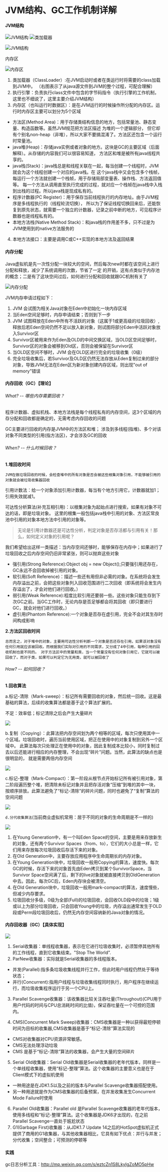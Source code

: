 # JVM结构、GC工作机制详解
#### JVM结构
![JVM结构](https://github.com/yr0918/ocean/raw/master/doc/img/java.gc.jvm.jpg)
![类加载器](https://github.com/yr0918/ocean/raw/master/doc/img/java.gc.jvm.classloader.jpg)

![JVM结构](https://github.com/yr0918/ocean/raw/master/doc/img/java.gc.jvm.2.jpg)

内存区

![内存区](https://github.com/yr0918/ocean/raw/master/doc/img/java.gc.jvm.memory.jpg)

1. 类加载器（ClassLoader）:在JVM启动时或者在类运行时将需要的class加载到JVM中。
  （右图表示了从java源文件到JVM的整个过程，可配合理解）
2. 执行引擎：负责执行class文件中包含的字节码指令（执行引擎的工作机制，这里也不细说了，这里主要介绍JVM结构）
3. 内存区（也叫运行时数据区）：是在JVM运行的时候操作所分配的内存区。运行时内存区主要可以划分为5个区域
 - 方法区(Method Area)：用于存储类结构信息的地方，包括常量池、静态变量、构造函数等。虽然JVM规范把方法区描述
   为堆的一个逻辑部分， 但它却有个别名non-heap（非堆），所以大家不要搞混淆了。方法区还包含一个运行时常量池。
 - java堆(Heap)：存储java实例或者对象的地方。这块是GC的主要区域（后面解释）。从存储的内容我们可以很容易知道，
   方法区和堆是被所有java线程共享的。
 - java栈(Stack)：java栈总是和线程关联在一起，每当创建一个线程时，JVM就会为这个线程创建一个对应的java栈。在
   这个java栈中又会包含多个栈帧，每运行一个方法就创建一个栈帧，用于存储局部变量表、操作栈、方法返回值等。
   每一个方法从调用直至执行完成的过程，就对应一个栈帧在java栈中入栈到出栈的过程。所以java栈是现成私有的。
 - 程序计数器(PC Register)：用于保存当前线程执行的内存地址。由于JVM程序是多线程执行的（线程轮流切换），
    所以为了保证线程切换回来后，还能恢复到原先状态，就需要一个独立的计数器，记录之前中断的地方，可见程序计
    数器也是线程私有的。
 - 本地方法栈(Native Method Stack)：和java栈的作用差不多，只不过是为JVM使用到的native方法服务的
4. 本地方法接口：主要是调用C或C++实现的本地方法及返回结果

#### 内存分配
Java虚拟机是先一次性分配一块较大的空间，然后每次new时都在该空间上进行分配和释放，减少了系统调用的次数，节省了一定
的开销，这有点类似于内存池的概念；二是有了这块空间过后，如何进行分配和回收就跟GC机制有关了

![内存分配](https://github.com/yr0918/ocean/raw/master/doc/img/java.gc.allocation.jpg)

JVM内存申请过程如下：

1. JVM 会试图为相关Java对象在Eden中初始化一块内存区域
2. 当Eden空间足够时，内存申请结束；否则到下一步
3. JVM 试图释放在Eden中所有不活跃的对象（这属于1或更高级的垃圾回收）,释放后若Eden空间仍然不足以放入新对象，则试图将部分Eden中活跃对象放入Survivor区
4. Survivor区被用来作为Eden及OLD的中间交换区域，当OLD区空间足够时，Survivor区的对象会被移到Old区，否则会被保留在Survivor区
5. 当OLD区空间不够时，JVM 会在OLD区进行完全的垃圾收集（0级）
6. 完全垃圾收集后，若Survivor及OLD区仍然无法存放从Eden复制过来的部分对象，导致JVM无法在Eden区为新对象创建内存区域，则出现”out of memory”错误

#### 内存回收（GC）【理论】

###### What? -- 哪些内存需要回收？
程序计数器、虚拟机栈、本地方法栈是每个线程私有的内存空间，这3个区域的内存分配和回收都是确定的，无需考虑内存回收的问题

GC主要进行回收的内存是JVM中的方法区和堆；
涉及到多线程(指堆)、多个对该对象不同类型的引用(指方法区)，才会涉及GC的回收

###### When? -- 什么时候回收？
**1.堆回收时间**

`JVM在做垃圾回收的时候，会检查堆中的所有对象是否会被这些根集对象引用，不能够被引用的对象就会被垃圾收集器回收`

引用计数法：给一个对象添加引用计数器，每当有个地方引用它，计数器就加1；引用失效就减1。

可达性分析算法(补充互相引用)：以根集对象为起始点进行搜索，如果有对象不可达的话，即是垃圾对象。
这里的根集一般包括java栈中引用的对象、方法区常良池中引用的对象本地方法中引用的对象等。

>无论是引用计数器还是可达性分析，判定对象是否存活都与引用有关！那么，如何定义对象的引用呢？

我们希望给出这样一类描述：当内存空间还够时，能够保存在内存中；如果进行了垃圾回收之后内存空间仍旧非常紧张，则可以抛弃这些对象
- 强引用(Strong Reference):Object obj = new Object();只要强引用还存在，GC永远不会回收掉被引用的对象。
- 软引用(Soft Reference)：描述一些还有用但非必需的对象。在系统将会发生内存溢出之前，会把这些对象列入回收范围进行二次回收（即系统将会发生内存溢出了，才会对他们进行回收。）
- 弱引用(Weak Reference):程度比软引用还要弱一些。这些对象只能生存到下次GC之前。当GC工作时，无论内存是否足够都会将其回收（即只要进行GC，就会对他们进行回收。）
- 虚引用(Phantom Reference):一个对象是否存在虚引用，完全不会对其生存时间构成影响

**2.方法区回收时间**

`总而言之，对于堆中的对象，主要用可达性分析判断一个对象是否还存在引用，如果该对象没有任何引用就应该被回收。而根据我们实际对引用的不同需求，又分成了4中引用，每种引用的回收机制也是不同的。
 对于方法区中的常量和类，当一个常量没有任何对象引用它，它就可以被回收了。而对于类，如果可以判定它为无用类，就可以被回收了`

###### How? -- 如何回收？
**1.回收算法**

a.标记-清除（Mark-sweep）：标记所有需要回收的对象，然后统一回收。这是最基础的算法，后续的收集算法都是基于这个算法扩展的。

不足：效率低；标记清除之后会产生大量碎片

![](https://github.com/yr0918/ocean/raw/master/doc/img/java.gc.algorithm.mark_sweep.png)

b.复制（Copying）：此算法把内存空间划为两个相等的区域，每次只使用其中一个区域。垃圾回收时，遍历当前使用区域，把正在使用中的对象复制到另外一个区域中。
  此算法每次只处理正在使用中的对象，因此复制成本比较小，同时复制过去以后还能进行相应的内存整理，不会出现“碎片”问题。当然，此算法的缺点也是很明显的，
  就是需要两倍内存空间

![](https://github.com/yr0918/ocean/raw/master/doc/img/java.gc.algorithm.copying.png)

c.标记-整理（Mark-Compact）：第一阶段从根节点开始标记所有被引用对象，第二阶段遍历整个堆，把清除未标记对象并且把存活对象“压缩”到堆的其中一块，
  按顺序排放。此算法避免了“标记-清除”的碎片问题，同时也避免了“复制”算法的空间问题

![](https://github.com/yr0918/ocean/raw/master/doc/img/java.gc.algorithm.mark_compact.png)

`d.分代收集算法`(当前商业虚拟机常用：居于不同的对象的生命周期是不一样的)

![](https://github.com/yr0918/ocean/raw/master/doc/img/java.gc.algorithm.generation.jpg)

1.  在Young Generation中，有一个叫Eden Space的空间，主要是用来存放新生的对象，还有两个Survivor Spaces（from、to），它们的大小总是一样，它们用来存放每次垃圾回收后存活下来的对象。
2.  在Old Generation中，主要存放应用程序中生命周期长的内存对象。
3.  在Young Generation块中，垃圾回收一般用Copying的算法，速度快。每次GC的时候，存活下来的对象首先由Eden拷贝到某个SurvivorSpace，当Survivor Space空间满了后，剩下的live对象就被直接拷贝到OldGeneration中去。因此，每次GC后，Eden内存块会被清空。
4.  在Old Generation块中，垃圾回收一般用mark-compact的算法，速度慢些，但减少内存要求。
5.  垃圾回收分多级，0级为全部(Full)的垃圾回收，会回收OLD段中的垃圾；1级或以上为部分垃圾回收，只会回收Young中的垃圾，内存溢出通常发生于OLD段或Perm段垃圾回收后，仍然无内存空间容纳新的Java对象的情况。


#### 内存回收器（GC）【具体实现】

![](img/java.gc.collector.png)

1. Serial收集器：单线程收集器，表示在它进行垃圾收集时，必须暂停其他所有的工作线程，直到它收集结束。"Stop The World".
2. ParNew收集器：实际就是Serial收集器的多线程版本。
 - 并发(Parallel):指多条垃圾收集线程并行工作，但此时用户线程仍然处于等待状态；
 - 并行(Concurrent):指用户线程与垃圾收集线程同时执行，用户程序在继续运行，而垃圾收集程序运行于另一个CPU上。
3. Parallel Scavenge收集器：该收集器比较关注吞吐量(Throughout)(CPU用于用户代码的时间与CPU总消耗时间的比值)，保证吞吐量在一个可控的范围内。

4. CMS(Concurrent Mark Sweep)收集器：CMS收集器是一种以获得最短停顿时间为目标的收集器,CMS收集器是基于“标记-清除”算法实现的
 - CMS对收集器对CPU资源非常敏感。
 - CMS无法处理浮动垃圾
 - CMS 是基于“标记-清除”算法的收集器，会产生大量的空间碎片
5. Serial Old收集器：Serial Old收集器是Serial收集器的老年代版本，同样是一个单线程收集器，使用“标记-整理”算法。这个收集器的主要意义也是在于Client模式下的虚拟机使用
 - 一种用途是在JDK1.5以及之前的版本与Parallel Scavenge收集器搭配使用。
 - 另一种用途就是作为CMS收集器的后备预案，在并发收集发生Concurrent Mode Failure时使用
6. Parallel Old收集器：Parallel old 是Parallel Scavenge收集器的老年代版本，使用多线程和“标记-整理”算法。这个收集器是JDK6才出现的，在之前Parallel Scavenge一直处于尴尬状态
7. G1(Garbage First)收集器：从JDK1.7 Update 14之后的HotSpot虚拟机正式提供了商用的G1收集器，与其他收集器相比，它具有如下优点：并行与并发；分代收集；空间整合；可预测的停顿等

#### 实践
gc日志分析工具：http://mp.weixin.qq.com/s/eztcZn1S8LkylgZoMO5pHw